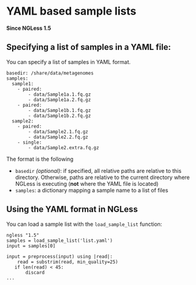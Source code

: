 # YAML based sample lists

**Since NGLess 1.5**

## Specifying a list of samples in a YAML file:

You can specify a list of samples in YAML format.

    basedir: /share/data/metagenomes
    samples:
      sample1:
        - paired:
            - data/Sample1a.1.fq.gz
            - data/Sample1a.2.fq.gz
        - paired:
            - data/Sample1b.1.fq.gz
            - data/Sample1b.2.fq.gz
      sample2:
        - paired:
            - data/Sample2.1.fq.gz
            - data/Sample2.2.fq.gz
        - single:
            - data/Sample2.extra.fq.gz

The format is the following

- `basedir` *(optional)*: if specified, all relative paths are relative to this directory. Otherwise, paths are relative to the current directory where NGLess is executing (**not** where the YAML file is located)
- `samples`: a dictionary mapping a sample name to a list of files

## Using the YAML format in NGLess

You can load a sample list with the `load_sample_list` function:

    ngless "1.5"
    samples = load_sample_list('list.yaml')
    input = samples[0]

    input = preprocess(input) using |read|:
        read = substrim(read, min_quality=25)
       if len(read) < 45:
           discard
    ...


